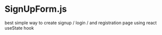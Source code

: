 # SignUpForm.js

best simple way to create signup / login / and registration page using react useState hook
